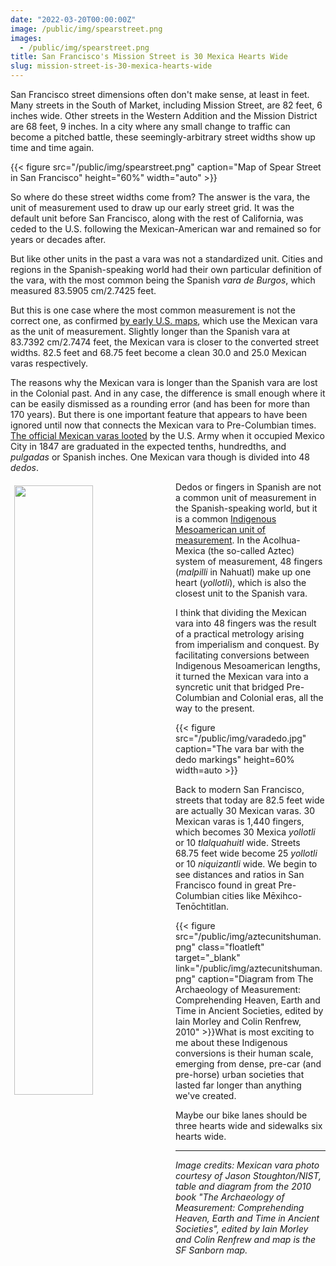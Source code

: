 ```yaml
---
date: "2022-03-20T00:00:00Z"
image: /public/img/spearstreet.png
images:
  - /public/img/spearstreet.png
title: San Francisco's Mission Street is 30 Mexica Hearts Wide
slug: mission-street-is-30-mexica-hearts-wide
---
```

San Francisco street dimensions often don't make sense, at least in feet. Many streets in the South of Market, including Mission Street, are 82 feet, 6 inches wide. Other streets in the Western Addition and the Mission District are 68 feet, 9 inches. In a city where any small change to traffic can become a pitched battle, these seemingly-arbitrary street widths show up time and time again.

{{< figure src="/public/img/spearstreet.png" caption="Map of Spear Street in San Francisco" height="60%" width="auto" >}}

<!--more-->

So where do these street widths come from? The answer is the vara, the unit of measurement used to draw up our early street grid. It was the default unit before San Francisco, along with the rest of California, was ceded to the U.S. following the Mexican-American war and remained so for years or decades after.

But like other units in the past a vara was not a standardized unit. Cities and regions in the Spanish-speaking world had their own particular definition of the vara, with the most common being the Spanish *vara de Burgos*, which measured 83.5905 cm/2.7425 feet.

But this is one case where the most common measurement is not the correct one, as confirmed [by early U.S. maps](https://www.davidrumsey.com/luna/servlet/s/l5w6e1), which use the Mexican vara as the unit of measurement. Slightly longer than the Spanish vara at 83.7392 cm/2.7474 feet, the Mexican vara is closer to the converted street widths. 82.5 feet and 68.75 feet become a clean 30.0 and 25.0 Mexican varas respectively.

The reasons why the Mexican vara is longer than the Spanish vara are lost in the Colonial past. And in any case, the difference is small enough where it can be easily dismissed as a rounding error (and has been for more than 170 years). But there is one important feature that appears to have been ignored until now that connects the Mexican vara to Pre-Columbian times. [The official Mexican varas looted](https://www.nist.gov/blogs/taking-measure/vara-standard-length-not-so-standard-history) by the U.S. Army when it occupied Mexico City in 1847 are graduated in the expected tenths, hundredths, and *pulgadas* or Spanish inches. One Mexican vara though is divided into 48 *dedos*.

<a href="/public/img/mexicaunits.png"><img src="/public/img/mexicaunits.png" style="padding:6px 6px 6px 6px; width:50%; height:auto; float:left;" /></a>
Dedos or fingers in Spanish are not a common unit of measurement in the Spanish-speaking world, but it is a common [Indigenous Mesoamerican unit of measurement](https://es.wikipedia.org/wiki/Sistema_m%C3%A9trico_mexica#Medidas_de_longitud). In the Acolhua-Mexica (the so-called Aztec) system of measurement, 48 fingers (*malpilli* in Nahuatl) make up one heart (*yollotli*), which is also the closest unit to the Spanish vara. 

I think that dividing the Mexican vara into 48 fingers was the result of a practical metrology arising from imperialism and conquest. By facilitating conversions between Indigenous Mesoamerican lengths, it turned the Mexican vara into a syncretic unit that bridged Pre-Columbian and Colonial eras, all the way to the present.

{{< figure src="/public/img/varadedo.jpg" caption="The vara bar with the dedo markings" height=60% width=auto >}}

Back to modern San Francisco, streets that today are 82.5 feet wide are actually 30 Mexican varas. 30 Mexican varas is 1,440 fingers, which becomes 30 Mexica *yollotli* or 10 *tlalquahuitl* wide. Streets 68.75 feet wide become 25 *yollotli* or 10 *niquizantli* wide. We begin to see distances and ratios in San Francisco found in great Pre-Columbian cities like Mēxihco-Tenōchtitlan.

{{< figure src="/public/img/aztecunitshuman.png" class="floatleft" target="_blank" link="/public/img/aztecunitshuman.png" caption="Diagram from The Archaeology of Measurement: Comprehending Heaven, Earth and Time in Ancient Societies, edited by Iain Morley and Colin Renfrew, 2010" >}}</a>What is most exciting to me about these Indigenous conversions is their human scale, emerging from dense, pre-car (and pre-horse) urban societies that lasted far longer than anything we've created.

Maybe our bike lanes should be three hearts wide and sidewalks six hearts wide.

---

*Image credits: Mexican vara photo courtesy of Jason Stoughton/NIST, table and diagram from the 2010 book "The Archaeology of Measurement: Comprehending Heaven, Earth and Time in Ancient Societies", edited by Iain Morley and Colin Renfrew and map is the SF Sanborn map.*
